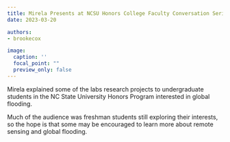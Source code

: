 ```yaml
---
title: Mirela Presents at NCSU Honors College Faculty Conversation Series
date: 2023-03-20

authors:
- brookecox

image:
  caption: ''
  focal_point: ""
  preview_only: false
---
```


Mirela explained some of the labs research projects to undergraduate students in the NC State University Honors Program interested in global flooding. 

<!--more-->

Much of the audience was freshman students still exploring their interests, so the hope is that some may be encouraged to learn more about remote sensing and global flooding.